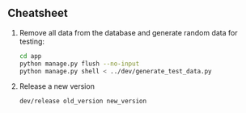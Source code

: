 ## Cheatsheet

1. Remove all data from the database and generate random data for testing:

   ```bash
   cd app
   python manage.py flush --no-input
   python manage.py shell < ../dev/generate_test_data.py
   ```

2. Release a new version

   ```bash
   dev/release old_version new_version
   ```
